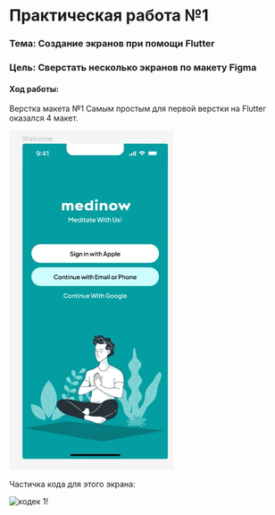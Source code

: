 # Практическая работа №1

### Тема: Создание экранов при помощи Flutter
### Цель: Сверстать несколько экранов по макету Figma

#### Ход работы:

Верстка макета №1
Самым простым для первой верстки на Flutter оказался 4 макет.

![картинка 1!](https://github.com/F13b/Flutter-pr1/blob/main/photos-for-doc/1.jpg)

Частичка кода для этого экрана:

![кодек 1!]()